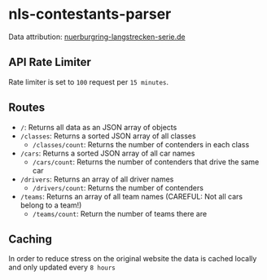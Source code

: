 # nls-contestants-parser

Data attribution: [nuerburgring-langstrecken-serie.de](https://www.nuerburgring-langstrecken-serie.de/de/nls-teilnehmer-2022/)

## API Rate Limiter

Rate limiter is set to `100` request per `15 minutes`.

## Routes

- `/`: Returns all data as an JSON array of objects
- `/classes`: Returns a sorted JSON array of all classes
  - `/classes/count`: Returns the number of contenders in each class
- `/cars`: Returns a sorted JSON array of all car names
  - `/cars/count`: Returns the number of contenders that drive the same car
- `/drivers`: Returns an array of all driver names
  - `/drivers/count`: Returns the number of contenders
- `/teams`: Returns an array of all team names (CAREFUL: Not all cars belong to a team!)
  - `/teams/count`: Return the number of teams there are

## Caching

In order to reduce stress on the original website the data is cached locally and only updated every `8 hours`
